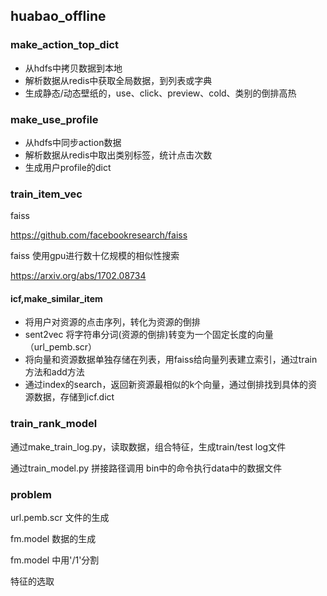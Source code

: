## huabao_offline

### make_action_top_dict

- 从hdfs中拷贝数据到本地
- 解析数据从redis中获取全局数据，到列表或字典
- 生成静态/动态壁纸的，use、click、preview、cold、类别的倒排高热

### make_use_profile

- 从hdfs中同步action数据
- 解析数据从redis中取出类别标签，统计点击次数
- 生成用户profile的dict

### train_item_vec

faiss 

https://github.com/facebookresearch/faiss

faiss 使用gpu进行数十亿规模的相似性搜索  

https://arxiv.org/abs/1702.08734

#### icf,make_similar_item

- 将用户对资源的点击序列，转化为资源的倒排
- sent2vec 将字符串分词(资源的倒排)转变为一个固定长度的向量（url_pemb.scr）
- 将向量和资源数据单独存储在列表，用faiss给向量列表建立索引，通过train方法和add方法
- 通过index的search，返回新资源最相似的k个向量，通过倒排找到具体的资源数据，存储到icf.dict  

### train_rank_model

通过make_train_log.py，读取数据，组合特征，生成train/test log文件

通过train_model.py 拼接路径调用 bin中的命令执行data中的数据文件

### problem 

url.pemb.scr 文件的生成

fm.model 数据的生成

fm.model 中用'/1'分割

特征的选取

